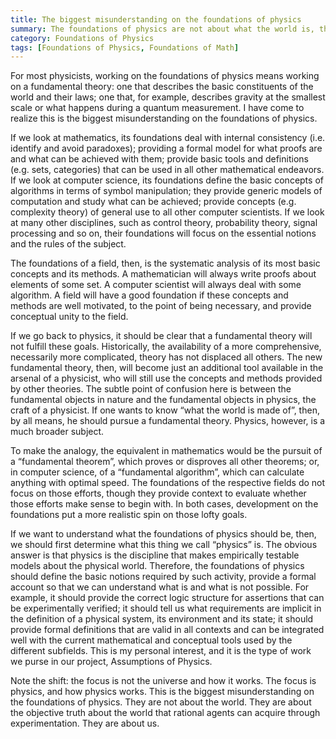 ```yaml
---
title: The biggest misunderstanding on the foundations of physics
summary: The foundations of physics are not about what the world is, they are about what physics itself is
category: Foundations of Physics
tags: [Foundations of Physics, Foundations of Math]
---
```


For most physicists, working on the foundations of physics means working on a fundamental theory: one that describes the basic constituents of the world and their laws; one that, for example, describes gravity at the smallest scale or what happens during a quantum measurement. I have come to realize this is the biggest misunderstanding on the foundations of physics.

If we look at mathematics, its foundations deal with internal consistency (i.e. identify and avoid paradoxes); providing a formal model for what proofs are and what can be achieved with them; provide basic tools and definitions (e.g. sets, categories) that can be used in all other mathematical endeavors. If we look at computer science, its foundations define the basic concepts of algorithms in terms of symbol manipulation; they provide generic models of computation and study what can be achieved; provide concepts (e.g. complexity theory) of general use to all other computer scientists. If we look at many other disciplines, such as control theory, probability theory, signal processing and so on, their foundations will focus on the essential notions and the rules of the subject.

The foundations of a field, then, is the systematic analysis of its most basic concepts and its methods. A mathematician will always write proofs about elements of some set. A computer scientist will always deal with some algorithm. A field will have a good foundation if these concepts and methods are well motivated, to the point of being necessary, and provide conceptual unity to the field.

If we go back to physics, it should be clear that a fundamental theory will not fulfill these goals. Historically, the availability of a more comprehensive, necessarily more complicated, theory has not displaced all others. The new fundamental theory, then, will become just an additional tool available in the arsenal of a physicist, who will still use the concepts and methods provided by other theories.
The subtle point of confusion here is between the fundamental objects in nature and the fundamental objects in physics, the craft of a physicist. If one wants to know “what the world is made of”, then, by all means, he should pursue a fundamental theory. Physics, however, is a much broader subject.

To make the analogy, the equivalent in mathematics would be the pursuit of a “fundamental theorem”, which proves or disproves all other theorems; or, in computer science, of a “fundamental algorithm”, which can calculate anything with optimal speed. The foundations of the respective fields do not focus on those efforts, though they provide context to evaluate whether those efforts make sense to begin with. In both cases, development on the foundations put a more realistic spin on those lofty goals.

If we want to understand what the foundations of physics should be, then, we should first determine what this thing we call “physics” is. The obvious answer is that physics is the discipline that makes empirically testable models about the physical world. Therefore, the foundations of physics should define the basic notions required by such activity, provide a formal account so that we can understand what is and what is not possible. For example, it should provide the correct logic structure for assertions that can be experimentally verified; it should tell us what requirements are implicit in the definition of a physical system, its environment and its state; it should provide formal definitions that are valid in all contexts and can be integrated well with the current mathematical and conceptual tools used by the different subfields. This is my personal interest, and it is the type of work we purse in our project, Assumptions of Physics.

Note the shift: the focus is not the universe and how it works. The focus is physics, and how physics works. This is the biggest misunderstanding on the foundations of physics. They are not about the world. They are about the objective truth about the world that rational agents can acquire through experimentation. They are about us.

